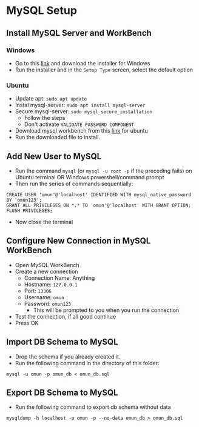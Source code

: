 # MySQL Setup

## Install MySQL Server and WorkBench

### Windows
- Go to this [link](https://dev.mysql.com/downloads/installer/) and download the installer for Windows
- Run the installer and in the `Setup Type` screen, select the default option

### Ubuntu
- Update apt: `sudo apt update`
- Instal mysql-server: `sudo apt install mysql-server`
- Secure mysql-server: `sudo mysql_secure_installation`
  - Follow the steps
  - Don't activate `VALIDATE PASSWORD COMPONENT`
- Download mysql workbench from this [link](https://dev.mysql.com/downloads/workbench/) for ubuntu
- Run the downloaded file to install.

## Add New User to MySQL
- Run the command `mysql` (or `mysql -u root -p` if the preceding fails) on Ubuntu terminal OR Windows powershell/command prompt
- Then run the series of commands sequentially:
```
CREATE USER 'omun'@'localhost' IDENTIFIED WITH mysql_native_password BY 'omun123';
GRANT ALL PRIVILEGES ON *.* TO 'omun'@'localhost' WITH GRANT OPTION;
FLUSH PRIVILEGES;
```
- Now close the terminal

## Configure New Connection in MySQL WorkBench
- Open MySQL WorkBench
- Create a new connection
  - Connection Name: Anything
  - Hostname: `127.0.0.1`
  - Port: `13306`
  - Username: `omun`
  - Password: `omun123`
    - This will be prompted to you when you run the connection
- Test the connection, if all good continue
- Press OK

## Import DB Schema to MySQL
- Drop the schema if you already created it.
- Run the following command in the directory of this folder:
```
mysql -u omun -p omun_db < omun_db.sql
```

## Export DB Schema to MySQL
- Run the following command to export db schema without data
```
mysqldump -h localhost -u omun -p --no-data omun_db > omun_db.sql
```